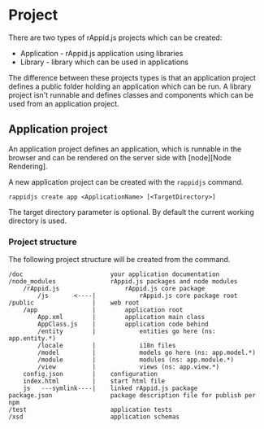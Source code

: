# Project

There are two types of rAppid.js projects which can be created:
* Application - rAppid.js application using libraries
* Library - library which can be used in applications

The difference between these projects types is that an application project defines a public folder holding an application which can be run. A library project isn't runnable and defines classes and components which can be used from an application project. 

## Application project

An application project defines an application, which is runnable in the browser and can be rendered on the server side with [node][Node Rendering].

A new application project can be created with the `rappidjs` command.

```
rappidjs create app <ApplicationName> [<TargetDirectory>]
```

The target directory parameter is optional. By default the current working directory is used.

### Project structure

The following project structure will be created from the command.

``` 
/doc                        your application documentation
/node_modules               rAppid.js packages and node modules
    /rAppid.js                  rAppid.js core package
        /js       <----|            rAppid.js core package root 
/public                |    web root
    /app               |        application root
        App.xml        |        application main class
        AppClass.js    |        application code behind
        /entity        |            entities go here (ns: app.entity.*)
        /locale        |            i18n files
        /model         |            models go here (ns: app.model.*)
        /module        |            modules (ns: app.module.*)
        /view          |            views (ns: app.view.*)
    config.json        |    configuration
    index.html         |    start html file
    js   ---symlink----|    linked rAppid.js package
package.json                package description file for publish per npm
/test                       application tests 
/xsd                        application schemas
```